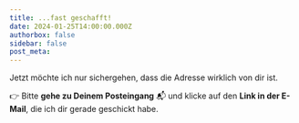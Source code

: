 ```yaml
---
title: ...fast geschafft!
date: 2024-01-25T14:00:00.000Z
authorbox: false
sidebar: false
post_meta: 
---
```


Jetzt möchte ich nur sichergehen, dass die Adresse wirklich von dir ist.

👉 Bitte **gehe zu Deinem Posteingang** 📬 und klicke auf den **Link in der E-Mail**, die ich dir gerade geschickt habe.